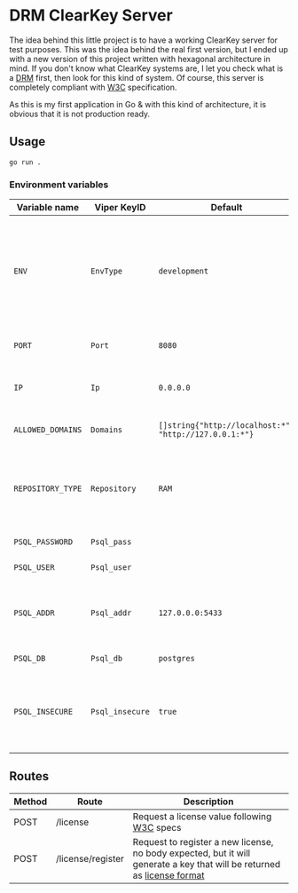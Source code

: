 # DRM ClearKey Server

The idea behind this little project is to have a working ClearKey server for test purposes. This was the idea
behind the real first version, but I ended up with a new version of this project written with hexagonal 
architecture in mind. If you don't know what ClearKey systems are, I let you check what is a 
[DRM](https://www.fortinet.com/resources/cyberglossary/digital-rights-management-drm) first, then look for this kind 
of system. Of course, this server is completely compliant with [W3C](https://www.w3.org/TR/encrypted-media/#clear-key) 
specification.

As this is my first application in Go & with this kind of architecture, it is obvious that it is not production ready.

## Usage

```shell
go run .
```

### Environment variables

| Variable name | Viper KeyID | Default | Description | 
| ------------- | ----------- | ----------- | ------- |
| `ENV` | `EnvType` | `development` | Either `development` or `production`, if development the logs are sugared, else it is JSON |
| `PORT` | `Port` | `8080` | Listening port of the application | 
| `IP` | `Ip` | `0.0.0.0` | Listening IP address of the application |
| `ALLOWED_DOMAINS` | `Domains` | `[]string{"http://localhost:*", "http://127.0.0.1:*"}` | CORS allowed domains  |
| `REPOSITORY_TYPE` | `Repository` | `RAM` | Define the type of repository used, choose between `RAM` and `PSQL` |
| `PSQL_PASSWORD` | `Psql_pass` | ` ` | PostgreSQL password |
| `PSQL_USER` | `Psql_user` | ` ` | PostgreSQL username |  
| `PSQL_ADDR` | `Psql_addr` | `127.0.0.0:5433` | PostgreSQL address (default is `docker-compose.yml` port) | 
| `PSQL_DB` | `Psql_db` | `postgres` | PostgreSQL database |
| `PSQL_INSECURE` | `Psql_insecure` | `true` | Define whether postgres tries to connect using TLS handshake | 

## Routes

| Method | Route | Description |
| ------ | ----- | ----------- |
| POST | /license |  Request a license value following [W3C](https://www.w3.org/TR/encrypted-media/#clear-key-request-format) specs |
| POST | /license/register | Request to register a new license, no body expected, but it will generate a key that will be returned as [license format](https://www.w3.org/TR/encrypted-media/#clear-key-license-format) |

